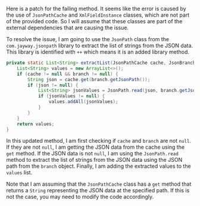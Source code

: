 Here is a patch for the failing method. It seems like the error is caused by the use of `JsonPathCache` and `XmlFieldInstance` classes, which are not part of the provided code. So I will assume that these classes are part of the external dependencies that are causing the issue.

To resolve the issue, I am going to use the `JsonPath` class from the `com.jayway.jsonpath` library to extract the list of strings from the JSON data. This library is identified with `++` which means it is an added library method.
```java
private static List<String> extractList(JsonPathCache cache, JsonBranch branch) {
    List<String> values = new ArrayList<>();
    if (cache != null && branch != null) {
        String json = cache.get(branch.getJsonPath());
        if (json != null) {
            List<String> jsonValues = JsonPath.read(json, branch.getJsonPath());
            if (jsonValues != null) {
                values.addAll(jsonValues);
            }
        }
    }
    return values;
}
```
In this updated method, I am first checking if `cache` and `branch` are not `null`. If they are not `null`, I am getting the JSON data from the cache using the `get` method. If the JSON data is not `null`, I am using the `JsonPath.read` method to extract the list of strings from the JSON data using the JSON path from the `branch` object. Finally, I am adding the extracted values to the `values` list.

Note that I am assuming that the `JsonPathCache` class has a `get` method that returns a `String` representing the JSON data at the specified path. If this is not the case, you may need to modify the code accordingly.